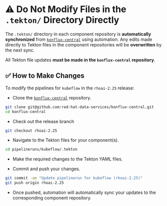 # ⚠️ Do Not Modify Files in the `.tekton/` Directory Directly

The `.tekton/` directory in each component repository is **automatically synchronized** from [`konflux-central`](https://github.com/red-hat-data-services/konflux-central) using automation. Any edits made directly to Tekton files in the component repositories will be **overwritten** by the next sync.

All Tekton file updates **must be made in the `konflux-central` repository**.

## ✅ How to Make Changes

To modify the pipelines for `kubeflow` in the `rhoai-2.25` release:

- Clone the [`konflux-central`](https://github.com/red-hat-data-services/konflux-central) repository.

```bash
git clone git@github.com:red-hat-data-services/konflux-central.git
cd konflux-central
```

- Check out the release branch

```bash
git checkout rhoai-2.25
```

- Navigate to the Tekton files for your component(s).

```bash
cd pipelineruns/kubeflow/.tekton
```

- Make the required changes to the Tekton YAML files.

- Commit and push your changes.

```bash
git commit -am "Update pipelinerun for kubeflow (rhoai-2.25)"
git push origin rhoai-2.25
```

- Once pushed, automation will automatically sync your updates to the corresponding component repository.
